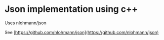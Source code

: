 # Json implementation using c++

Uses nlohmann/json

See [https://github.com/nlohmann/json](https://github.com/nlohmann/json)
